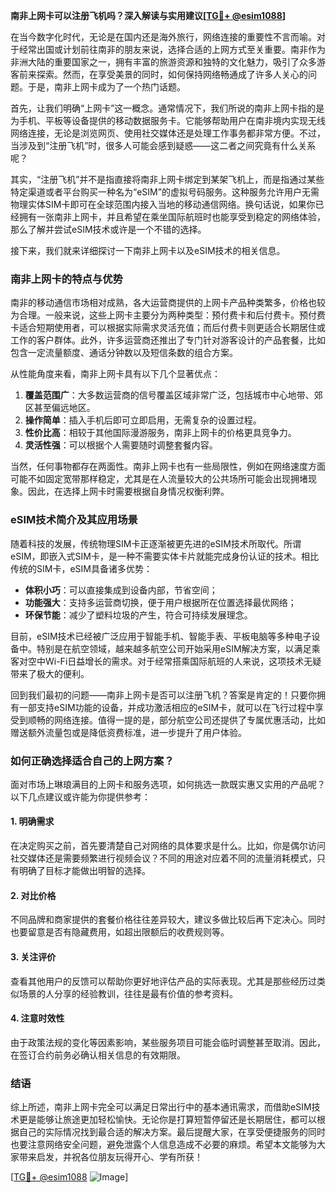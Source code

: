**南非上网卡可以注册飞机吗？深入解读与实用建议[[TG💪+ @esim1088](https://t.me/s/esim1088)]**

在当今数字化时代，无论是在国内还是海外旅行，网络连接的重要性不言而喻。对于经常出国或计划前往南非的朋友来说，选择合适的上网方式至关重要。南非作为非洲大陆的重要国家之一，拥有丰富的旅游资源和独特的文化魅力，吸引了众多游客前来探索。然而，在享受美景的同时，如何保持网络畅通成了许多人关心的问题。于是，南非上网卡成为了一个热门话题。

首先，让我们明确“上网卡”这一概念。通常情况下，我们所说的南非上网卡指的是为手机、平板等设备提供的移动数据服务卡。它能够帮助用户在南非境内实现无线网络连接，无论是浏览网页、使用社交媒体还是处理工作事务都非常方便。不过，当涉及到“注册飞机”时，很多人可能会感到疑惑——这二者之间究竟有什么关系呢？

其实，“注册飞机”并不是指直接将南非上网卡绑定到某架飞机上，而是指通过某些特定渠道或者平台购买一种名为“eSIM”的虚拟号码服务。这种服务允许用户无需物理实体SIM卡即可在全球范围内接入当地的移动通信网络。换句话说，如果你已经拥有一张南非上网卡，并且希望在乘坐国际航班时也能享受到稳定的网络体验，那么了解并尝试eSIM技术或许是一个不错的选择。

接下来，我们就来详细探讨一下南非上网卡以及eSIM技术的相关信息。

### 南非上网卡的特点与优势

南非的移动通信市场相对成熟，各大运营商提供的上网卡产品种类繁多，价格也较为合理。一般来说，这些上网卡主要分为两种类型：预付费卡和后付费卡。预付费卡适合短期使用者，可以根据实际需求灵活充值；而后付费卡则更适合长期居住或工作的客户群体。此外，许多运营商还推出了专门针对游客设计的产品套餐，比如包含一定流量额度、通话分钟数以及短信条数的组合方案。

从性能角度来看，南非上网卡具有以下几个显著优点：
1. **覆盖范围广**：大多数运营商的信号覆盖区域非常广泛，包括城市中心地带、郊区甚至偏远地区。
2. **操作简单**：插入手机后即可立即启用，无需复杂的设置过程。
3. **性价比高**：相较于其他国际漫游服务，南非上网卡的价格更具竞争力。
4. **灵活性强**：可以根据个人需要随时调整套餐内容。

当然，任何事物都存在两面性。南非上网卡也有一些局限性，例如在网络速度方面可能不如固定宽带那样稳定，尤其是在人流量较大的公共场所可能会出现拥堵现象。因此，在选择上网卡时需要根据自身情况权衡利弊。

### eSIM技术简介及其应用场景

随着科技的发展，传统物理SIM卡正逐渐被更先进的eSIM技术所取代。所谓eSIM，即嵌入式SIM卡，是一种不需要实体卡片就能完成身份认证的技术。相比传统的SIM卡，eSIM具备诸多优势：
- **体积小巧**：可以直接集成到设备内部，节省空间；
- **功能强大**：支持多运营商切换，便于用户根据所在位置选择最优网络；
- **环保节能**：减少了塑料垃圾的产生，符合可持续发展理念。

目前，eSIM技术已经被广泛应用于智能手机、智能手表、平板电脑等多种电子设备中。特别是在航空领域，越来越多航空公司开始采用eSIM解决方案，以满足乘客对空中Wi-Fi日益增长的需求。对于经常搭乘国际航班的人来说，这项技术无疑带来了极大的便利。

回到我们最初的问题——南非上网卡是否可以注册飞机？答案是肯定的！只要你拥有一部支持eSIM功能的设备，并成功激活相应的eSIM卡，就可以在飞行过程中享受到顺畅的网络连接。值得一提的是，部分航空公司还提供了专属优惠活动，比如赠送额外流量包或是降低资费标准，进一步提升了用户体验。

### 如何正确选择适合自己的上网方案？

面对市场上琳琅满目的上网卡和服务选项，如何挑选一款既实惠又实用的产品呢？以下几点建议或许能为你提供参考：

#### 1. 明确需求
在决定购买之前，首先要清楚自己对网络的具体要求是什么。比如，你是偶尔访问社交媒体还是需要频繁进行视频会议？不同的用途对应着不同的流量消耗模式，只有明确了目标才能做出明智的选择。

#### 2. 对比价格
不同品牌和商家提供的套餐价格往往差异较大，建议多做比较后再下定决心。同时也要留意是否有隐藏费用，如超出限额后的收费规则等。

#### 3. 关注评价
查看其他用户的反馈可以帮助你更好地评估产品的实际表现。尤其是那些经历过类似场景的人分享的经验教训，往往是最有价值的参考资料。

#### 4. 注意时效性
由于政策法规的变化等因素影响，某些服务项目可能会临时调整甚至取消。因此，在签订合约前务必确认相关信息的有效期限。

### 结语

综上所述，南非上网卡完全可以满足日常出行中的基本通讯需求，而借助eSIM技术更是能够让旅途更加轻松愉快。无论你是打算短暂停留还是长期居住，都可以根据自己的实际情况找到最合适的解决方案。最后提醒大家，在享受便捷服务的同时也要注意网络安全问题，避免泄露个人信息造成不必要的麻烦。希望本文能够为大家带来启发，并祝各位朋友玩得开心、学有所获！

[[TG💪+ @esim1088](https://t.me/s/esim1088) ![Image](https://i.postimg.cc/4NQfJmqS/Snipaste-2025-05-13-00-14-12.png)]